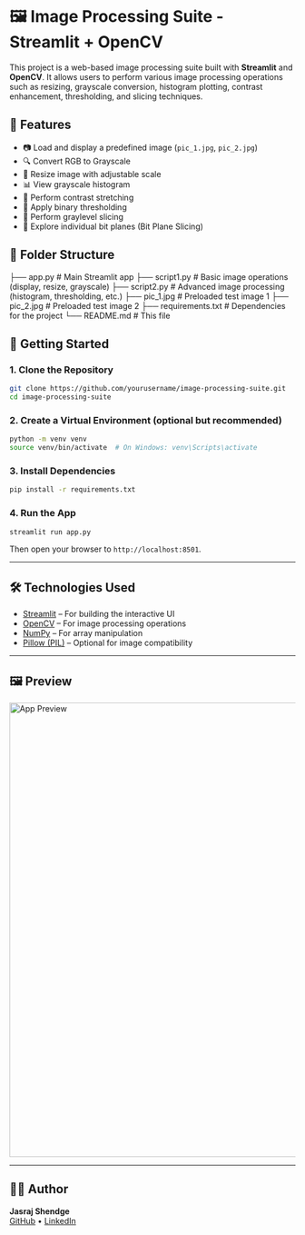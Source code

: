 
# 🖼️ Image Processing Suite - Streamlit + OpenCV

This project is a web-based image processing suite built with **Streamlit** and **OpenCV**. It allows users to perform various image processing operations such as resizing, grayscale conversion, histogram plotting, contrast enhancement, thresholding, and slicing techniques.



## 📌 Features

- 📷 Load and display a predefined image (`pic_1.jpg`, `pic_2.jpg`)
- 🔍 Convert RGB to Grayscale
- 📏 Resize image with adjustable scale
- 📊 View grayscale histogram
- 🌈 Perform contrast stretching
- 🔘 Apply binary thresholding
- 🎯 Perform graylevel slicing
- 🧠 Explore individual bit planes (Bit Plane Slicing)



## 📂 Folder Structure
├── app.py                  # Main Streamlit app
├── script1.py              # Basic image operations (display, resize, grayscale)
├── script2.py              # Advanced image processing (histogram, thresholding, etc.)
├── pic_1.jpg               # Preloaded test image 1
├── pic_2.jpg               # Preloaded test image 2
├── requirements.txt        # Dependencies for the project
└── README.md               # This file


## 🚀 Getting Started

### 1. Clone the Repository

```bash
git clone https://github.com/yourusername/image-processing-suite.git
cd image-processing-suite
```

### 2. Create a Virtual Environment (optional but recommended)

```bash
python -m venv venv
source venv/bin/activate  # On Windows: venv\Scripts\activate
```

### 3. Install Dependencies

```bash
pip install -r requirements.txt
```

### 4. Run the App

```bash
streamlit run app.py
```

Then open your browser to `http://localhost:8501`.

---

## 🛠 Technologies Used

- [Streamlit](https://streamlit.io/) – For building the interactive UI
- [OpenCV](https://opencv.org/) – For image processing operations
- [NumPy](https://numpy.org/) – For array manipulation
- [Pillow (PIL)](https://python-pillow.org/) – Optional for image compatibility

---

## 🖼️ Preview

<img src="https://github.com/yourusername/image-processing-suite/blob/main/preview.gif" alt="App Preview" width="800"/>

---


## 👨‍💻 Author

**Jasraj Shendge**  
[GitHub](https://github.com/jasrajshendge) • [LinkedIn](https://linkedin.com/in/jasrajshendge)

